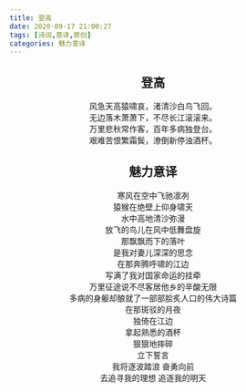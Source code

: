 ```yaml
---
title: 登高
date: 2020-09-17 21:00:27
tags: [诗词,意译,原创]
categories: 魅力意译
---
```


<center>

## 登高 
 
风急天高猿啸哀，渚清沙白鸟飞回。  
无边落木萧萧下，不尽长江滚滚来。  
万里悲秋常作客，百年多病独登台。  
艰难苦恨繁霜鬓，潦倒新停浊酒杯。  
 
## 魅力意译
 
寒风在空中飞驰凛冽  
猿猴在绝壁上仰身啸天  
水中高地清沙弥漫  
放飞的鸟儿在风中低舞盘旋  
那飘飘而下的落叶  
是我对妻儿深深的思念  
在那奔腾呼啸的江边  
写满了我对国家命运的挂牵  
万里征途说不尽客居他乡的辛酸无限  
多病的身躯却酿就了一部部脍炙人口的伟大诗篇  
在那斑驳的月夜  
独倚在江边  
拿起熟悉的酒杯  
狠狠地摔碎  
立下誓言  
我将逐波踏浪   奋勇向前  
去追寻我的理想   追逐我的明天  

</center>